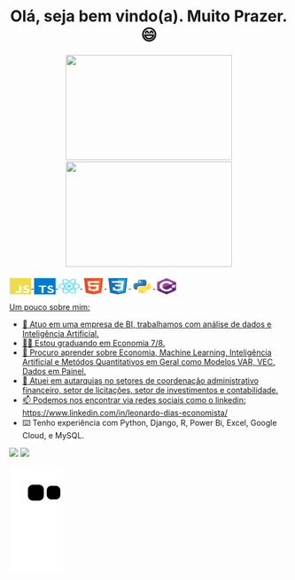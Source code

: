 <h1 align="center"> Olá, seja bem vindo(a). Muito Prazer. 😄 </h1>

<div align="center">
  <a href="https://github.com/Leonardo-Dias-Up">
  <img height="190em" width="300em" src="https://github-readme-stats.vercel.app/api?username=Leonardo-Dias-Up&show_icons=true&theme=dark&include_all_commits=true&count_private=true"/>
  <img height="190em" width="300em" src="https://github-readme-stats.vercel.app/api/top-langs/?username=Leonardo-Dias-Up&layout=compact&langs_count=7&theme=dark"/>
</div>

</div>
<div style="display: inline_block"><br>
  <img align="center" alt="Rafa-Js" height="30" width="40" src="https://raw.githubusercontent.com/devicons/devicon/master/icons/javascript/javascript-plain.svg">
  <img align="center" alt="Rafa-Ts" height="30" width="40" src="https://raw.githubusercontent.com/devicons/devicon/master/icons/typescript/typescript-plain.svg">
  <img align="center" alt="Rafa-React" height="30" width="40" src="https://raw.githubusercontent.com/devicons/devicon/master/icons/react/react-original.svg">
  <img align="center" alt="Rafa-HTML" height="30" width="40" src="https://raw.githubusercontent.com/devicons/devicon/master/icons/html5/html5-original.svg">
  <img align="center" alt="Rafa-CSS" height="30" width="40" src="https://raw.githubusercontent.com/devicons/devicon/master/icons/css3/css3-original.svg">
  <img align="center" alt="Rafa-Python" height="30" width="40" src="https://raw.githubusercontent.com/devicons/devicon/master/icons/python/python-original.svg">
  <img align="center" alt="Rafa-Csharp" height="30" width="40" src="https://raw.githubusercontent.com/devicons/devicon/master/icons/csharp/csharp-original.svg">
  
</div>

Um pouco sobre mim:

- 🔭 Atuo em uma empresa de BI, trabalhamos com análise de dados e Inteligência Artificial.
- 🙋‍♂️ Estou graduando em Economia 7/8.
- 🌱 Procuro aprender sobre Economia, Machine Learning, Inteligência Artificial e Metódos Quantitativos em Geral como Modelos VAR, VEC, Dados em Painel.
- 🎲 Atuei em autarquias no setores de coordenação administrativo financeiro, setor de licitações, setor de investimentos e contabilidade.
- 📫 Podemos nos encontrar via redes sociais como o linkedin: https://www.linkedin.com/in/leonardo-dias-economista/
- ⌨️ Tenho experiência com Python, Django, R, Power Bi, Excel, Google Cloud, e MySQL.

<div> 
  <a href="https://www.linkedin.com/in/leonardo-dias-economista" target="_blank"><img src="https://img.shields.io/badge/-LinkedIn-%230077B5?style=for-the-badge&logo=linkedin&logoColor=white" target="_blank"></a> 
  <a href = "mailto:leonardo.ecodias@gmail.com"><img src="https://img.shields.io/badge/-Gmail-%23333?style=for-the-badge&logo=gmail&logoColor=white" target="_blank"></a>

 
 ![Snake animation](https://github.com/Leonardo-Dias-Up/Leonardo-Dias-Up/blob/output/github-contribution-grid-snake.svg)
 
</div>
